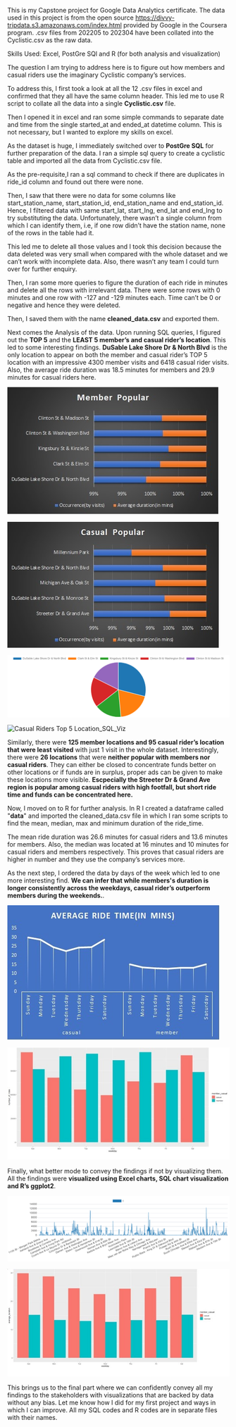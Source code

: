 This is my Capstone project for Google Data Analytics certificate. The data used in this project is from the open source https://divvy-tripdata.s3.amazonaws.com/index.html provided by Google in the Coursera program. .csv files from 202205 to 202304 have been collated into the Cyclistic.csv as the raw data.

Skills Used: Excel, PostGre SQl and R (for both analysis and visualization)

The question I am trying to address here is to figure out how members and casual riders use the imaginary Cyclistic company’s services.

To address this, I first took a look at all the 12 .csv files in excel and confirmed that they all have the same column header. This led me to use R script to collate all the data into a single **Cyclistic.csv** file. 

Then I opened it in excel and ran some simple commands to separate date and time from the single started_at and ended_at datetime column. This is not necessary, but I wanted to explore my skills on excel.

As the dataset is huge, I immediately switched over to **PostGre SQL** for further preparation of the data. I ran a simple sql query to create a cyclistic table and imported all the data from Cyclistic.csv file.

As the pre-requisite,I ran a sql command to check if there are duplicates in ride_id column and found out there were none.

Then, I saw that there were no data for some columns like start_station_name, start_station_id, end_station_name and end_station_id. Hence, I filtered data with same start_lat, start_lng, end_lat and end_lng to try substituting the data. Unfortunately, there wasn’t a single column from which I can identify them, i.e, if one row didn’t have the station name, none of the rows in the table had it.

This led me to delete all those values and I took this decision because the data deleted was very small when compared with the whole dataset and we can’t work with incomplete data. Also, there wasn’t any team I could turn over for further enquiry.

Then, I ran some more queries to figure the duration of each ride in minutes and delete all the rows with irrelevant data. There were some rows with 0 minutes and one row with -127 and -129 minutes each. Time can’t be 0 or negative and hence they were deleted.

Then, I saved them with the name **cleaned_data.csv** and exported them.

Next comes the Analysis of the data. Upon running SQL queries, I figured out the **TOP 5** and the **LEAST 5 member’s and casual rider’s location**. This led to some interesting findings. **DuSable Lake Shore Dr & North Blvd** is the only location to appear on both the member and casual rider’s TOP 5 location with an impressive 4300 member visits and 6418 casual rider visits. Also, the average ride duration was 18.5 minutes for members and 29.9 minutes for casual riders here.

![Member Top 5 Location](Member_TOP_5_Location.jpg)

![Casual Riders Top 5 Location](Casual_TOP_5_Location.jpg)

![Member Top 5 Location_SQL_Viz](Member_TOP_5_SQL_Viz.png)

![Casual Riders Top 5 Location_SQL_Viz](Casual_TOP_5_SQL_Viz)

Similarly, there were **125 member locations and 95 casual rider’s location that were least visited** with just 1 visit in the whole dataset. Interestingly, there were **26 locations** that were **neither popular with members nor casual riders**. They can either be closed to concentrate funds better on other locations or if funds are in surplus, proper ads can be given to make these locations more visible. **Escpecially the Streeter Dr & Grand Ave region is popular among casual riders with high footfall, but short ride time and funds can be concentrated here.** 

Now, I moved on to R for further analysis. In R I created a dataframe called "**data**" and imported the cleaned_data.csv file in which I ran some scripts to find the mean, median, max and minimum duration of the ride_time.

The mean ride duration was 26.6 minutes for casual riders and 13.6 minutes for members. Also, the median was located at 16 minutes and 10 minutes for casual riders and members respectively. This proves that casual riders are higher in number and they use the company’s services more.

As the next step, I ordered the data by days of the week which led to one more interesting find. **We can infer that while members's duration is longer consistently across the weekdays, casual rider’s outperform members during the weekends.**.

![Average Ride Time](Average_Ride_Time.jpg)

![Number of Rides](Number_of_Rides.jpg)

Finally, what better mode to convey the findings if not by visualizing them. All the findings were **visualized using Excel charts, SQL chart visualization and R’s ggplot2**.

![Popular Locations](Popular_Locations.png)

![Average Ride Duration](Average_Duration.jpg)

This brings us to the final part where we can confidently convey all my findings to the stakeholders with visualizations that are backed by data without any bias. Let me know how I did for my first project and ways in which I can improve. All my SQL codes and R codes are in separate files with their names.

